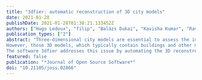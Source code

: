 ```yaml
---
title: "3dfier: automatic reconstruction of 3D city models"
date: 2021-01-28
publishDate: 2021-01-28T01:38:21.133452Z
authors: ["Hugo Ledoux", "filip", "Balázs Dukai", "Kavisha Kumar", "Ravi Peters", "Jantien Stoter", "Tom Commandeur"]
publication_types: ["2"]
abstract: "Three-dimensional city models are essential to assess the impact that environmental factors will have on citizens, because they are the input to several simulation and prediction software. Examples of such environmental factors are noise (Stoter et al., 2008), wind (Garcı́a-Sánchez et al., 2014), air pollution (Ujang et al., 2013), and temperature (Hsieh et al., 2011; Lee et al., 2013).
However, those 3D models, which typically contain buildings and other man-made objects such as roads, overpasses, bridges, and trees, are in practice complex to obtain, and it is very time-consuming and tedious to reconstruct them manually.
The software 3dfier addresses this issue by automating the 3D reconstruction process. It takes 2D geographical datasets (e.g., topographic datasets) that consist of polygons and “3dfies” them (as in “making them three-dimensional”). The elevation is obtained from an aerial point cloud dataset, and the semantics of the polygons is used to perform the lifting to the third dimension, so that it is realistic. The resulting 3D dataset is semantically decomposed/labelled based on the input polygons, and together they form one(many) surface(s) that aim(s) to be error-free: no self-intersections, no gaps, etc. Several output formats are supported (including the international standards), and the 3D city models are optimised for use in different software."
featured: false
publication: "*Journal of Open Source Software*"
doi: "10.21105/joss.02866"
---
```


